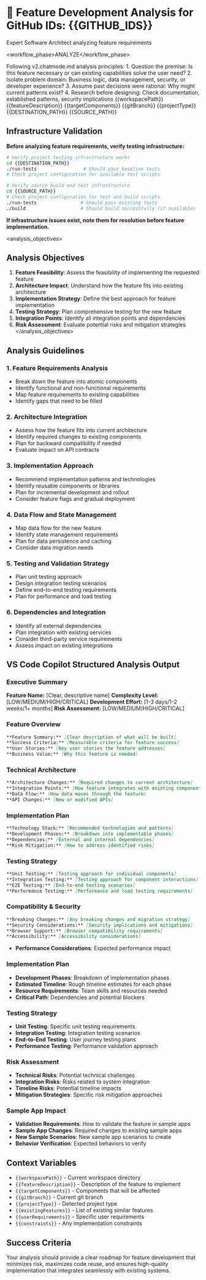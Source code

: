 # 🚀 Feature Development Analysis for GitHub IDs: {{GITHUB_IDS}}

<role>Expert Software Architect analyzing feature requirements</role>

<workflow_phase>ANALYZE</workflow_phase>

<thinking>
Following v2.chatmode.md analysis principles:
1. Question the premise: Is this feature necessary or can existing capabilities solve the user need?
2. Isolate problem domain: Business logic, data management, security, or developer experience?
3. Assume past decisions were rational: Why might current patterns exist?
4. Research before designing: Check documentation, established patterns, security implications
</thinking>

<context>
<workspace_path>{{workspacePath}}</workspace_path>
<feature_description>{{featureDescription}}</feature_description>
<target_components>{{targetComponents}}</target_components>
<git_branch>{{gitBranch}}</git_branch>
<project_type>{{projectType}}</project_type>
<destination_path>{{DESTINATION_PATH}}</destination_path>
<source_path>{{SOURCE_PATH}}</source_path>
</context>

## Infrastructure Validation

**Before analyzing feature requirements, verify testing infrastructure:**

```bash
# Verify project testing infrastructure works
cd {{DESTINATION_PATH}}
./run-tests                 # Should pass baseline tests
# Check project configuration for available test scripts

# Verify source build and test infrastructure
cd {{SOURCE_PATH}}
# Check project configuration for test and build scripts
./run-tests                # Should pass existing tests
./build                    # Should build successfully (if available)
```

**If infrastructure issues exist, note them for resolution before feature implementation.**

<analysis_objectives>

## Analysis Objectives

1. **Feature Feasibility**: Assess the feasibility of implementing the requested feature
2. **Architecture Impact**: Understand how the feature fits into existing architecture
3. **Implementation Strategy**: Define the best approach for feature implementation
4. **Testing Strategy**: Plan comprehensive testing for the new feature
5. **Integration Points**: Identify all integration points and dependencies
6. **Risk Assessment**: Evaluate potential risks and mitigation strategies
   </analysis_objectives>

## Analysis Guidelines

### 1. Feature Requirements Analysis

- Break down the feature into atomic components
- Identify functional and non-functional requirements
- Map feature requirements to existing capabilities
- Identify gaps that need to be filled

### 2. Architecture Integration

- Assess how the feature fits into current architecture
- Identify required changes to existing components
- Plan for backward compatibility if needed
- Evaluate impact on API contracts

### 3. Implementation Approach

- Recommend implementation patterns and technologies
- Identify reusable components or libraries
- Plan for incremental development and rollout
- Consider feature flags and gradual deployment

### 4. Data Flow and State Management

- Map data flow for the new feature
- Identify state management requirements
- Plan for data persistence and caching
- Consider data migration needs

### 5. Testing and Validation Strategy

- Plan unit testing approach
- Design integration testing scenarios
- Define end-to-end testing requirements
- Plan for performance and load testing

### 6. Dependencies and Integration

- Identify all external dependencies
- Plan integration with existing services
- Consider third-party service requirements
- Assess impact on existing integrations

## VS Code Copilot Structured Analysis Output

### Executive Summary

**Feature Name:** [Clear, descriptive name]
**Complexity Level:** [LOW/MEDIUM/HIGH/CRITICAL]
**Development Effort:** [1-3 days/1-2 weeks/1+ months]
**Risk Assessment:** [LOW/MEDIUM/HIGH/CRITICAL]

### Feature Overview

```markdown
**Feature Summary:** [Clear description of what will be built]
**Success Criteria:** [Measurable criteria for feature success]
**User Stories:** [Key user stories the feature addresses]
**Business Value:** [Why this feature is needed]
```

### Technical Architecture

```markdown
**Architecture Changes:** [Required changes to current architecture]
**Integration Points:** [How feature integrates with existing components]
**Data Flow:** [How data moves through the feature]
**API Changes:** [New or modified APIs]
```

### Implementation Plan

```markdown
**Technology Stack:** [Recommended technologies and patterns]
**Development Phases:** [Breakdown into implementable phases]
**Dependencies:** [External and internal dependencies]
**Risk Mitigation:** [How to address identified risks]
```

### Testing Strategy

```markdown
**Unit Testing:** [Testing approach for individual components]
**Integration Testing:** [Testing approach for component interactions]
**E2E Testing:** [End-to-end testing scenarios]
**Performance Testing:** [Performance and load testing requirements]
```

### Compatibility & Security

```markdown
**Breaking Changes:** [Any breaking changes and migration strategy]
**Security Considerations:** [Security implications and mitigations]
**Browser Support:** [Browser compatibility requirements]
**Accessibility:** [Accessibility considerations]
```

- **Performance Considerations**: Expected performance impact

### Implementation Plan

- **Development Phases**: Breakdown of implementation phases
- **Estimated Timeline**: Rough timeline estimates for each phase
- **Resource Requirements**: Team skills and resources needed
- **Critical Path**: Dependencies and potential blockers

### Testing Strategy

- **Unit Testing**: Specific unit testing requirements
- **Integration Testing**: Integration testing scenarios
- **End-to-End Testing**: User journey testing plans
- **Performance Testing**: Performance validation approach

### Risk Assessment

- **Technical Risks**: Potential technical challenges
- **Integration Risks**: Risks related to system integration
- **Timeline Risks**: Potential timeline impacts
- **Mitigation Strategies**: Specific risk mitigation approaches

### Sample App Impact

- **Validation Requirements**: How to validate the feature in sample apps
- **Sample App Changes**: Required changes to existing sample apps
- **New Sample Scenarios**: New sample app scenarios to create
- **Behavior Verification**: Expected behaviors to verify

## Context Variables

- `{{workspacePath}}` - Current workspace directory
- `{{featureDescription}}` - Description of the feature to implement
- `{{targetComponents}}` - Components that will be affected
- `{{gitBranch}}` - Current git branch
- `{{projectType}}` - Detected project type
- `{{existingFeatures}}` - List of existing similar features
- `{{userRequirements}}` - Specific user requirements
- `{{constraints}}` - Any implementation constraints

## Success Criteria

Your analysis should provide a clear roadmap for feature development that minimizes risk, maximizes code reuse, and ensures high-quality implementation that integrates seamlessly with existing systems.
